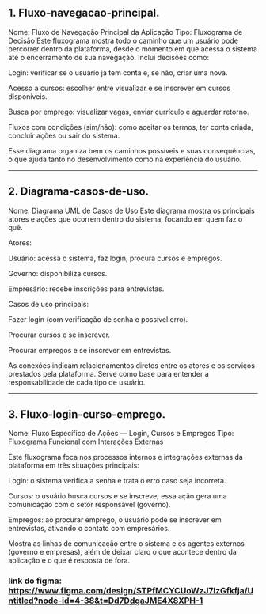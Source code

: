  ## 1. Fluxo-navegacao-principal.

Nome: Fluxo de Navegação Principal da Aplicação
Tipo: Fluxograma de Decisão
Este fluxograma mostra todo o caminho que um usuário pode percorrer dentro da plataforma, desde o momento em que acessa o sistema até o encerramento de sua navegação.
Inclui decisões como:

Login: verificar se o usuário já tem conta e, se não, criar uma nova.

Acesso a cursos: escolher entre visualizar e se inscrever em cursos disponíveis.

Busca por emprego: visualizar vagas, enviar currículo e aguardar retorno.

Fluxos com condições (sim/não): como aceitar os termos, ter conta criada, concluir ações ou sair do sistema.


Esse diagrama organiza bem os caminhos possíveis e suas consequências, o que ajuda tanto no desenvolvimento como na experiência do usuário.


---

## 2. Diagrama-casos-de-uso.

Nome: Diagrama UML de Casos de Uso
Este diagrama mostra os principais atores e ações que ocorrem dentro do sistema, focando em quem faz o quê.

Atores:

Usuário: acessa o sistema, faz login, procura cursos e empregos.

Governo: disponibiliza cursos.

Empresário: recebe inscrições para entrevistas.


Casos de uso principais:

Fazer login (com verificação de senha e possível erro).

Procurar cursos e se inscrever.

Procurar empregos e se inscrever em entrevistas.



As conexões indicam relacionamentos diretos entre os atores e os serviços prestados pela plataforma. Serve como base para entender a responsabilidade de cada tipo de usuário.


---

## 3. Fluxo-login-curso-emprego.

Nome: Fluxo Específico de Ações — Login, Cursos e Empregos
Tipo: Fluxograma Funcional com Interações Externas

Este fluxograma foca nos processos internos e integrações externas da plataforma em três situações principais:

Login: o sistema verifica a senha e trata o erro caso seja incorreta.

Cursos: o usuário busca cursos e se inscreve; essa ação gera uma comunicação com o setor responsável (governo).

Empregos: ao procurar emprego, o usuário pode se inscrever em entrevistas, ativando o contato com empresários.


Mostra as linhas de comunicação entre o sistema e os agentes externos (governo e empresas), além de deixar claro o que acontece dentro da aplicação e o que é resposta de fora.

### link do figma: https://www.figma.com/design/STPfMCYCUoWzJ7lzGfkfja/Untitled?node-id=4-38&t=Dd7DdgaJME4X8XPH-1
